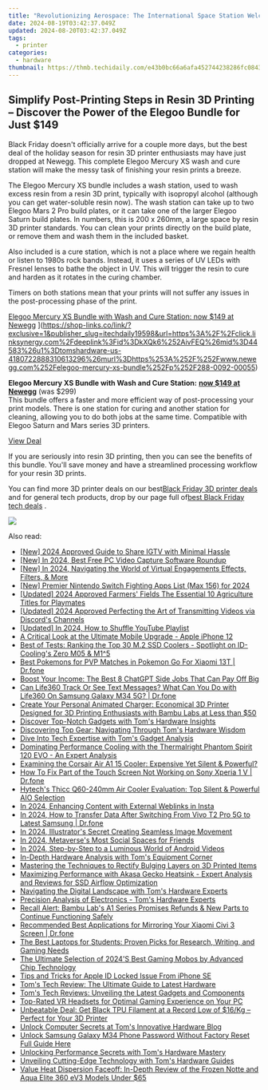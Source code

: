 ```yaml
---
title: "Revolutionizing Aerospace: The International Space Station Welcomes Its First Metal 3D Printer, Engineered by Airbus and the ESA"
date: 2024-08-19T03:42:37.049Z
updated: 2024-08-20T03:42:37.049Z
tags:
  - printer
categories:
  - hardware
thumbnail: https://thmb.techidaily.com/e43b0bc66a6afa452744238286fc0843b9dfd431ddd2cd63d446736a0115992b.png
---
```


## Simplify Post-Printing Steps in Resin 3D Printing – Discover the Power of the Elegoo Bundle for Just $149

Black Friday doesn't officially arrive for a couple more days, but the best deal of the holiday season for resin 3D printer enthusiasts may have just dropped at Newegg. This complete Elegoo Mercury XS wash and cure station will make the messy task of finishing your resin prints a breeze.

 The Elegoo Mercury XS bundle includes a wash station, used to wash excess resin from a resin 3D print, typically with isopropyl alcohol (although you can get water-soluble resin now). The wash station can take up to two Elegoo Mars 2 Pro build plates, or it can take one of the larger Elegoo Saturn build plates. In numbers, this is 200 x 260mm, a large space by resin 3D printer standards. You can clean your prints directly on the build plate, or remove them and wash them in the included basket.

 Also included is a cure station, which is not a place where we regain health or listen to 1980s rock bands. Instead, it uses a series of UV LEDs with Fresnel lenses to bathe the object in UV. This will trigger the resin to cure and harden as it rotates in the curing chamber.

 Timers on both stations mean that your prints will not suffer any issues in the post-processing phase of the print.

[Elegoo Mercury XS Bundle with Wash and Cure Station:&nbsp;now $149 at Newegg](https://cdn.mos.cms.futurecdn.net/EGkXXSGTDJaAQi9Ype43cc-200-100.jpg "Elegoo Mercury XS Bundle with Wash and Cure Station:&nbsp;now $149 at Newegg") ](https://shop-links.co/link/?exclusive=1&publisher_slug=itechdaily19598&url=https%3A%2F%2Fclick.linksynergy.com%2Fdeeplink%3Fid%3DkXQk6%252AivFEQ%26mid%3D44583%26u1%3Dtomshardware-us-4180722888310613296%26murl%3Dhttps%253A%252F%252Fwww.newegg.com%252Felegoo-mercury-xs-bundle%252Fp%252F288-0092-00055)

 **Elegoo Mercury XS Bundle with Wash and Cure Station:** [**now $149 at Newegg**](https://shop-links.co/link/?exclusive=1&publisher_slug=itechdaily19598&url=https%3A%2F%2Fclick.linksynergy.com%2Fdeeplink%3Fid%3DkXQk6%252AivFEQ%26mid%3D44583%26u1%3Dtomshardware-us-4658200186201754458%26murl%3Dhttps%253A%252F%252Fwww.newegg.com%252Felegoo-mercury-xs-bundle%252Fp%252F288-0092-00055)  (was $299)  
 This bundle offers a faster and more efficient way of post-processing your print models. There is one station for curing and another station for cleaning, allowing you to do both jobs at the same time. Compatible with Elegoo Saturn and Mars series 3D printers.

[View Deal](https://shop-links.co/link/?exclusive=1&publisher_slug=itechdaily19598&url=https%3A%2F%2Fclick.linksynergy.com%2Fdeeplink%3Fid%3DkXQk6%252AivFEQ%26mid%3D44583%26u1%3Dtomshardware-us-4180722888310613296%26murl%3Dhttps%253A%252F%252Fwww.newegg.com%252Felegoo-mercury-xs-bundle%252Fp%252F288-0092-00055)

 If you are seriously into resin 3D printing, then you can see the benefits of this bundle. You'll save money and have a streamlined processing workflow for your resin 3D prints.

 You can find more 3D printer deals on our best[Black Friday 3D printer deals](https://www.tomshardware.com/news/best-3d-printer-deals) and for general tech products, drop by our page full of[best Black Friday tech deals](https://www.tomshardware.com/news/best-deals-on-tech) .

<ins class="adsbygoogle"
     style="display:block"
     data-ad-format="autorelaxed"
     data-ad-client="ca-pub-7571918770474297"
     data-ad-slot="1223367746"></ins>



<ins class="adsbygoogle"
     style="display:block"
     data-ad-client="ca-pub-7571918770474297"
     data-ad-slot="8358498916"
     data-ad-format="auto"
     data-full-width-responsive="true"></ins>

<!-- affiliate ads begin -->
<a href="https://estore.winxdvd.com/order/checkout.php?PRODS=4081991&QTY=1&AFFILIATE=108875&CART=1"><img src="https://www.winxdvd.com/affiliate/new-banner/wt-500x500.jpg" border="0"></a>
<!-- affiliate ads end -->
<span class="atpl-alsoreadstyle">Also read:</span>
<div><ul>
<li><a href="https://instagram-video-files.techidaily.com/new-2024-approved-guide-to-share-igtv-with-minimal-hassle/"><u>[New] 2024 Approved  Guide to Share IGTV with Minimal Hassle</u></a></li>
<li><a href="https://screen-sharing-recording.techidaily.com/new-in-2024-best-free-pc-video-capture-software-roundup/"><u>[New] In 2024, Best Free PC Video Capture Software Roundup</u></a></li>
<li><a href="https://remote-screen-capture.techidaily.com/new-in-2024-navigating-the-world-of-virtual-engagements-effects-filters-and-more/"><u>[New] In 2024, Navigating the World of Virtual Engagements  Effects, Filters, & More</u></a></li>
<li><a href="https://screen-mirroring-recording.techidaily.com/new-premier-nintendo-switch-fighting-apps-list-max-156-for-2024/"><u>[New] Premier Nintendo Switch Fighting Apps List (Max 156) for 2024</u></a></li>
<li><a href="https://screen-mirroring-recording.techidaily.com/updated-2024-approved-farmers-fields-the-essential-10-agriculture-titles-for-playmates/"><u>[Updated] 2024 Approved  Farmers' Fields  The Essential 10 Agriculture Titles for Playmates</u></a></li>
<li><a href="https://discord-videos.techidaily.com/updated-2024-approved-perfecting-the-art-of-transmitting-videos-via-discords-channels/"><u>[Updated] 2024 Approved  Perfecting the Art of Transmitting Videos via Discord's Channels</u></a></li>
<li><a href="https://youtube-webster.techidaily.com/ed-in-2024-how-to-shuffle-youtube-playlist/"><u>[Updated] In 2024, How to Shuffle YouTube Playlist</u></a></li>
<li><a href="https://buynow-tips.techidaily.com/a-critical-look-at-the-ultimate-mobile-upgrade-apple-iphone-12/"><u>A Critical Look at the Ultimate Mobile Upgrade - Apple iPhone 12</u></a></li>
<li><a href="https://hardware-tips.techidaily.com/best-of-tests-ranking-the-top-30-m2-ssd-coolers-spotlight-on-id-coolings-zero-m05-and-m15/"><u>Best of Tests: Ranking the Top 30 M.2 SSD Coolers - Spotlight on ID-Cooling's Zero M05 & M1^5</u></a></li>
<li><a href="https://android-pokemon-go.techidaily.com/best-pokemons-for-pvp-matches-in-pokemon-go-for-xiaomi-13t-drfone-by-drfone-virtual-android/"><u>Best Pokemons for PVP Matches in Pokemon Go For Xiaomi 13T | Dr.fone</u></a></li>
<li><a href="https://tech-revival.techidaily.com/boost-your-income-the-best-8-chatgpt-side-jobs-that-can-pay-off-big/"><u>Boost Your Income: The Best 8 ChatGPT Side Jobs That Can Pay Off Big</u></a></li>
<li><a href="https://fake-location.techidaily.com/can-life360-track-or-see-text-messages-what-can-you-do-with-life360-on-samsung-galaxy-m34-5g-drfone-by-drfone-virtual-android/"><u>Can Life360 Track Or See Text Messages? What Can You Do with Life360 On Samsung Galaxy M34 5G? | Dr.fone</u></a></li>
<li><a href="https://hardware-tips.techidaily.com/create-your-personal-animated-charger-economical-3d-printer-designed-for-3d-printing-enthusiasts-with-bambu-labs-at-less-than-50/"><u>Create Your Personal Animated Charger: Economical 3D Printer Designed for 3D Printing Enthusiasts with Bambu Labs at Less than $50</u></a></li>
<li><a href="https://hardware-tips.techidaily.com/discover-top-notch-gadgets-with-toms-hardware-insights/"><u>Discover Top-Notch Gadgets with Tom's Hardware Insights</u></a></li>
<li><a href="https://hardware-tips.techidaily.com/discovering-top-gear-navigating-through-toms-hardware-wisdom/"><u>Discovering Top Gear: Navigating Through Tom's Hardware Wisdom</u></a></li>
<li><a href="https://hardware-tips.techidaily.com/dive-into-tech-expertise-with-toms-gadget-analysis/"><u>Dive Into Tech Expertise with Tom's Gadget Analysis</u></a></li>
<li><a href="https://hardware-tips.techidaily.com/dominating-performance-cooling-with-the-thermalright-phantom-spirit-120-evo-an-expert-analysis/"><u>Dominating Performance Cooling with the Thermalright Phantom Spirit 120 EVO - An Expert Analysis</u></a></li>
<li><a href="https://hardware-tips.techidaily.com/examining-the-corsair-air-a1-15-cooler-expensive-yet-silent-and-powerful/"><u>Examining the Corsair Air A1 15 Cooler: Expensive Yet Silent & Powerful?</u></a></li>
<li><a href="https://fix-guide.techidaily.com/how-to-fix-part-of-the-touch-screen-not-working-on-sony-xperia-1-v-drfone-by-drfone-fix-android-problems-fix-android-problems/"><u>How To Fix Part of the Touch Screen Not Working on Sony Xperia 1 V | Dr.fone</u></a></li>
<li><a href="https://hardware-tips.techidaily.com/hytechs-thicc-q60-240mm-air-cooler-evaluation-top-silent-and-powerful-aio-selection/"><u>Hytech's Thicc Q60-240mm Air Cooler Evaluation: Top Silent & Powerful AIO Selection</u></a></li>
<li><a href="https://instagram-video-files.techidaily.com/in-2024-enhancing-content-with-external-weblinks-in-insta/"><u>In 2024, Enhancing Content with External Weblinks in Insta</u></a></li>
<li><a href="https://android-transfer.techidaily.com/in-2024-how-to-transfer-data-after-switching-from-vivo-t2-pro-5g-to-latest-samsung-drfone-by-drfone-transfer-from-android-transfer-from-android/"><u>In 2024, How to Transfer Data After Switching From Vivo T2 Pro 5G to Latest Samsung | Dr.fone</u></a></li>
<li><a href="https://fox-helps.techidaily.com/in-2024-illustrators-secret-creating-seamless-image-movement/"><u>In 2024, Illustrator's Secret  Creating Seamless Image Movement</u></a></li>
<li><a href="https://extra-support.techidaily.com/in-2024-metaverses-most-social-spaces-for-friends/"><u>In 2024, Metaverse's Most Social Spaces for Friends</u></a></li>
<li><a href="https://extra-guidance.techidaily.com/in-2024-step-by-step-to-a-luminous-world-of-android-videos/"><u>In 2024, Step-by-Step to a Luminous World of Android Videos</u></a></li>
<li><a href="https://hardware-tips.techidaily.com/in-depth-hardware-analysis-with-toms-equipment-corner/"><u>In-Depth Hardware Analysis with Tom's Equipment Corner</u></a></li>
<li><a href="https://hardware-tips.techidaily.com/mastering-the-techniques-to-rectify-bulging-layers-on-3d-printed-items/"><u>Mastering the Techniques to Rectify Bulging Layers on 3D Printed Items</u></a></li>
<li><a href="https://hardware-tips.techidaily.com/maximizing-performance-with-akasa-gecko-heatsink-expert-analysis-and-reviews-for-ssd-airflow-optimization/"><u>Maximizing Performance with Akasa Gecko Heatsink - Expert Analysis and Reviews for SSD Airflow Optimization</u></a></li>
<li><a href="https://hardware-tips.techidaily.com/navigating-the-digital-landscape-with-toms-hardware-experts/"><u>Navigating the Digital Landscape with Tom's Hardware Experts</u></a></li>
<li><a href="https://hardware-tips.techidaily.com/precision-analysis-of-electronics-toms-hardware-experts/"><u>Precision Analysis of Electronics - Tom's Hardware Experts</u></a></li>
<li><a href="https://hardware-tips.techidaily.com/recall-alert-bambu-labs-a1-series-promises-refunds-and-new-parts-to-continue-functioning-safely/"><u>Recall Alert: Bambu Lab's A1 Series Promises Refunds & New Parts to Continue Functioning Safely</u></a></li>
<li><a href="https://screen-mirror.techidaily.com/recommended-best-applications-for-mirroring-your-xiaomi-civi-3-screen-drfone-by-drfone-android/"><u>Recommended Best Applications for Mirroring Your Xiaomi Civi 3 Screen | Dr.fone</u></a></li>
<li><a href="https://hardware-tips.techidaily.com/the-best-laptops-for-students-proven-picks-for-research-writing-and-gaming-needs/"><u>The Best Laptops for Students: Proven Picks for Research, Writing, and Gaming Needs</u></a></li>
<li><a href="https://hardware-tips.techidaily.com/the-ultimate-selection-of-2024s-best-gaming-mobos-by-advanced-chip-technology/"><u>The Ultimate Selection of 2024'S Best Gaming Mobos by Advanced Chip Technology</u></a></li>
<li><a href="https://apple-account.techidaily.com/tips-and-tricks-for-apple-id-locked-issue-from-iphone-se-by-drfone-ios/"><u>Tips and Tricks for Apple ID Locked Issue From iPhone SE</u></a></li>
<li><a href="https://hardware-tips.techidaily.com/toms-tech-review-the-ultimate-guide-to-latest-hardware/"><u>Tom's Tech Review: The Ultimate Guide to Latest Hardware</u></a></li>
<li><a href="https://hardware-tips.techidaily.com/toms-tech-reviews-unveiling-the-latest-gadgets-and-components/"><u>Tom's Tech Reviews: Unveiling the Latest Gadgets and Components</u></a></li>
<li><a href="https://hardware-tips.techidaily.com/top-rated-vr-headsets-for-optimal-gaming-experience-on-your-pc/"><u>Top-Rated VR Headsets for Optimal Gaming Experience on Your PC</u></a></li>
<li><a href="https://hardware-tips.techidaily.com/unbeatable-deal-get-black-tpu-filament-at-a-record-low-of-16kg-perfect-for-your-3d-printer/"><u>Unbeatable Deal: Get Black TPU Filament at a Record Low of $16/Kg – Perfect for Your 3D Printer</u></a></li>
<li><a href="https://hardware-tips.techidaily.com/unlock-computer-secrets-at-toms-innovative-hardware-blog/"><u>Unlock Computer Secrets at Tom's Innovative Hardware Blog</u></a></li>
<li><a href="https://android-unlock.techidaily.com/unlock-samsung-galaxy-m34-phone-password-without-factory-reset-full-guide-here-by-drfone-android/"><u>Unlock Samsung Galaxy M34 Phone Password Without Factory Reset Full Guide Here</u></a></li>
<li><a href="https://hardware-tips.techidaily.com/unlocking-performance-secrets-with-toms-hardware-mastery/"><u>Unlocking Performance Secrets with Tom's Hardware Mastery</u></a></li>
<li><a href="https://hardware-tips.techidaily.com/unveiling-cutting-edge-technology-with-toms-hardware-guides/"><u>Unveiling Cutting-Edge Technology with Tom's Hardware Guides</u></a></li>
<li><a href="https://hardware-tips.techidaily.com/value-heat-dispersion-faceoff-in-depth-review-of-the-frozen-notte-and-aqua-elite-360-ev3-models-under-65/"><u>Value Heat Dispersion Faceoff: In-Depth Review of the Frozen Notte and Aqua Elite 360 eV3 Models Under $65</u></a></li>
</ul></div>

